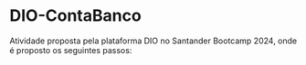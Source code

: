 # DIO-ContaBanco
Atividade proposta pela plataforma DIO no Santander Bootcamp 2024, onde é proposto os seguintes passos:
